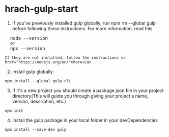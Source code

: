 # hrach-gulp-start

1. If you've previously installed gulp globally, run npm rm --global gulp before following these instructions. For more information, read this

<pre>
  node --version
  or
  npx --version
</pre>

    If they are not installed, follow the instructions <a href="https://nodejs.org/en/">here</a>

2. Install gulp globally

<code>npm install --global gulp-cli</code>

3. If it's a new project you should create a package.json file in your project directory(This will guide you through giving your project a name, version, description, etc.)

<code>npm init</code>

4. Install the gulp package in your local folder in your devDependencies

<code>npm install --save-dev gulp</code>
